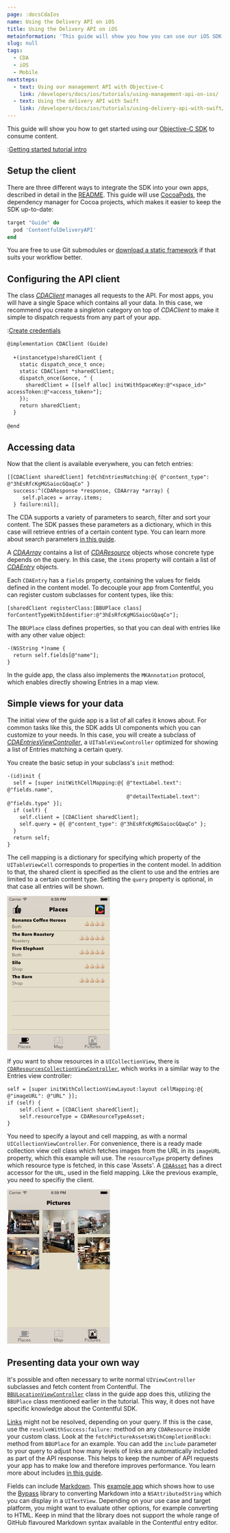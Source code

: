 ```yaml
---
page: :docsCdaIos
name: Using the Delivery API on iOS
title: Using the Delivery API on iOS
metainformation: 'This guide will show you how you can use our iOS SDK to build content-driven apps.'
slug: null
tags:
  - CDA
  - iOS
  - Mobile
nextsteps:
  - text: Using our management API with Objective-C
    link: /developers/docs/ios/tutorials/using-management-api-on-ios/
  - text: Using the delivery API with Swift
    link: /developers/docs/ios/tutorials/using-delivery-api-with-swift/
---
```


This guide will show you how to get started using our [Objective-C SDK](https://github.com/contentful/contentful.objc) to consume content.

:[Getting started tutorial intro](../../_partials/getting-started-intro.md)

## Setup the client

There are three different ways to integrate the SDK into your own apps, described in detail in the [README][2]. This guide will use [CocoaPods][8], the dependency manager for Cocoa projects, which makes it easier to keep the SDK up-to-date:

```ruby
target "Guide" do
  pod 'ContentfulDeliveryAPI'
end
```

You are free to use Git submodules or [download a static framework][18] if that suits your workflow better.

## Configuring the API client

The class [_CDAClient_][3] manages all requests to the API. For most apps, you will have a single Space which contains all your data. In this case, we recommend you create a singleton category on top of _CDAClient_ to make it simple to dispatch requests from any part of your app.

:[Create credentials](../../_partials/credentials.md)

```objc
@implementation CDAClient (Guide)

  +(instancetype)sharedClient {
    static dispatch_once_t once;
    static CDAClient *sharedClient;
    dispatch_once(&once, ^ {
      sharedClient = [[self alloc] initWithSpaceKey:@"<space_id>" accessToken:@"<access_token>"];
    });
    return sharedClient;
  }

@end
```

## Accessing data

Now that the client is available everywhere, you can fetch entries:

```objc
[[CDAClient sharedClient] fetchEntriesMatching:@{ @"content_type": @"3hEsRfcKgMGSaiocGQaqCo" }
  success:^(CDAResponse *response, CDAArray *array) {
     self.places = array.items;
  } failure:nil];
```

The CDA supports a variety of parameters to search, filter and sort your content. The SDK passes these parameters as a dictionary, which in this case will retrieve entries of a certain content type. You can learn more about search parameters [in this guide][20].

A [_CDAArray_][5] contains a list of [_CDAResource_][6] objects whose concrete type depends on the query. In this case, the `items` property will contain a list of [_CDAEntry_][7] objects.

Each `CDAEntry` has a `fields` property, containing the values for fields defined in the content model. To decouple your app from Contentful, you can register custom subclasses for content types, like this:

```objc
[sharedClient registerClass:[BBUPlace class] forContentTypeWithIdentifier:@"3hEsRfcKgMGSaiocGQaqCo"];
```

The `BBUPlace` class defines properties, so that you can deal with entries like with any other value object:

```objc
-(NSString *)name {
  return self.fields[@"name"];
}
```

In the guide app, the class also implements the `MKAnnotation` protocol, which enables directly showing Entries in a map view.

## Simple views for your data

The initial view of the guide app is a list of all cafes it knows about. For common tasks like this, the SDK adds UI components which you can customize to your needs. In this case, you will create a subclass of [_CDAEntriesViewController_][4], a `UITableViewController` optimized for showing a list of Entries matching a certain query.

You create the basic setup in your subclass's `init` method:

```objc
-(id)init {
  self = [super initWithCellMapping:@{ @"textLabel.text": @"fields.name",
                                       @"detailTextLabel.text": @"fields.type" }];
  if (self) {
    self.client = [CDAClient sharedClient];
    self.query = @{ @"content_type": @"3hEsRfcKgMGSaiocGQaqCo" };
  }
  return self;
}
```

The cell mapping is a dictionary for specifying which property of the `UITableViewCell` corresponds to properties in the content model. In addition to that, the shared client is specified as the client to use and the entries are limited to a certain content type. Setting the `query` property is optional, in that case all entries will be shown.

![\*CDAEntriesViewController\* in action](https://raw.githubusercontent.com/contentful-labs/guide-app-ios/master/Screenshots/menu.png)

If you want to show resources in a `UICollectionView`, there is [`CDAResourcesCollectionViewController`][9], which works in a similar way to the Entries view controller:

```objc
self = [super initWithCollectionViewLayout:layout cellMapping:@{ @"imageURL": @"URL" }];
if (self) {
    self.client = [CDAClient sharedClient];
    self.resourceType = CDAResourceTypeAsset;
}
```

You need to specify a layout and cell mapping, as with a normal `UICollectionViewController`. For convenience, there is a ready made collection view cell class which fetches images from the URL in its `imageURL` property, which this example will use. The `resourceType` property defines which resource type is fetched, in this case 'Assets'. A [`CDAAsset`][10] has a direct accessor for the `URL`, used in the field mapping. Like the previous example, you need to specifiy the client.

![\*CDAResourcesCollectionViewController\* in action](https://raw.githubusercontent.com/contentful-labs/guide-app-ios/master/Screenshots/pictures.png)

## Presenting data your own way

It's possible and often necessary to write normal `UIViewController` subclasses and fetch content from Contentful. The [`BBULocationViewController`][11] class in the guide app does this, utilizing the `BBUPlace` class mentioned earlier in the tutorial. This way, it does not have specific knowledge about the Contentful SDK.

[Links][12] might not be resolved, depending on your query. If this is the case, use the `resolveWithSuccess:failure:` method on any `CDAResource` inside your custom class. Look at the `fetchPictureAssetsWithCompletionBlock:` method from `BBUPlace` for an example. You can add the `include` parameter to your query to adjust how many levels of links are automatically included as part of the API response. This helps to keep the number of API requests your app has to make low and therefore improves performance. You learn more about includes [in this guide][21].

Fields can include [Markdown][14]. This [example app][15] which shows how to use the [Bypass][16] library to converting Markdown into a `NSAttributedString` which you can display in a `UITextView`. Depending on your use case and target platform, you might want to evaluate other options, for example converting to HTML. Keep in mind that the library does not support the whole range of GitHub flavoured Markdown syntax available in the Contentful entry editor.

[1]: https://github.com/contentful/guide-app-ios

[10]: http://cocoadocs.org/docsets/ContentfulDeliveryAPI/1.9.2/Classes/CDAAsset.html

[11]: https://github.com/contentful/guide-app-ios/blob/master/Code/BBULocationViewController.m

[12]: /developers/docs/concepts/links/

[14]: /blog/2014/02/28/here-be-bold-headlines/

[15]: https://github.com/contentful/blog-app-ios

[16]: https://uncodin.github.io/bypass/

[17]: https://github.com/contentful/contentful.objc

[18]: https://static.contentful.com/downloads/iOS/ContentfulDeliveryAPI-1.9.2.zip

[19]: /developers/docs/references/authentication/

[2]: https://github.com/contentful/contentful.objc/blob/master/README.md

[20]: /developers/docs/references/content-delivery-api/#/reference/search-parameters

[21]: /developers/docs/references/content-delivery-api/#/reference/search-parameters/including-linked-entries

[3]: http://cocoadocs.org/docsets/ContentfulDeliveryAPI/1.9.2/Classes/CDAClient.html

[4]: http://cocoadocs.org/docsets/ContentfulDeliveryAPI/1.9.2/Classes/CDAEntriesViewController.html

[5]: http://cocoadocs.org/docsets/ContentfulDeliveryAPI/1.9.2/Classes/CDAArray.html

[6]: http://cocoadocs.org/docsets/ContentfulDeliveryAPI/1.9.2/Classes/CDAResource.html

[7]: http://cocoadocs.org/docsets/ContentfulDeliveryAPI/1.9.2/Classes/CDAEntry.html

[8]: https://cocoapods.org/

[9]: http://cocoadocs.org/docsets/ContentfulDeliveryAPI/1.9.2/Classes/CDAResourcesCollectionViewController.html

